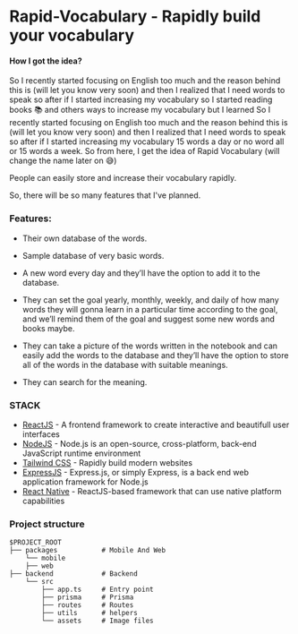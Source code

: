 # Rapid-Vocabulary - Rapidly build your vocabulary

#### How I got the idea?
So I recently started focusing on English too much and the reason behind this is (will let you know very soon) and then I realized that I need words to speak so after if I started increasing my vocabulary so I started reading books :books: and others ways to increase my vocabulary but I learned So I recently started focusing on English too much and the reason behind this is (will let you know very soon) and then I realized that I need words to speak so after if I started increasing my vocabulary 15 words a day or no word all or 15 words a week. So from here, I get the idea of Rapid Vocabulary (will change the name later on :sweat_smile:)

People can easily store and increase their vocabulary rapidly.

So, there will be so many features that I've planned. 

### Features:

- Their own database of the words.

- Sample database of very basic words.

- A new word every day and they’ll have the option to add it to the database.

- They can set the goal yearly, monthly, weekly, and daily of how many words they will gonna learn in a particular time according to the goal, and we’ll remind them of the goal and suggest some new words and books maybe.

- They can take a picture of the words written in the notebook and can easily add the words to the database and they’ll have the option to store all of the words in the database with suitable meanings. 

- They can search for the meaning.

### STACK
- [ReactJS](https://reactjs.org) - A frontend framework to create interactive and beautifull user interfaces
- [NodeJS](https://nodejs.org) - Node.js is an open-source, cross-platform, back-end JavaScript runtime environment
- [Tailwind CSS](tailwindcss.com) - Rapidly build modern websites
- [ExpressJS](https://expressjs.com) - Express.js, or simply Express, is a back end web application framework for Node.js
- [React Native](https://reactnative.dev) - ReactJS-based framework that can use native platform capabilities

### Project structure

```
$PROJECT_ROOT
├── packages           # Mobile And Web
    └── mobile
    ├── web   
├── backend            # Backend
    └── src
        ├── app.ts     # Entry point
        ├── prisma     # Prisma
        ├── routes     # Routes
        ├── utils      # helpers
        └── assets     # Image files
```
